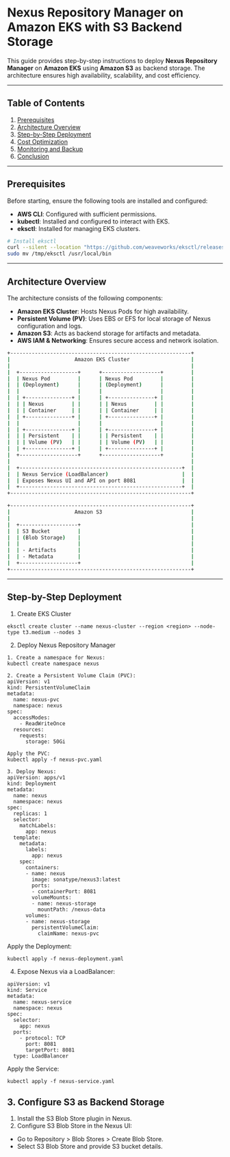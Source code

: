 
# Nexus Repository Manager on Amazon EKS with S3 Backend Storage

This guide provides step-by-step instructions to deploy **Nexus Repository Manager** on **Amazon EKS** using **Amazon S3** as backend storage. The architecture ensures high availability, scalability, and cost efficiency.

---

## Table of Contents
1. [Prerequisites](#prerequisites)
2. [Architecture Overview](#architecture-overview)
3. [Step-by-Step Deployment](#step-by-step-deployment)
4. [Cost Optimization](#cost-optimization)
5. [Monitoring and Backup](#monitoring-and-backup)
6. [Conclusion](#conclusion)

---

## Prerequisites

Before starting, ensure the following tools are installed and configured:
- **AWS CLI**: Configured with sufficient permissions.
- **kubectl**: Installed and configured to interact with EKS.
- **eksctl**: Installed for managing EKS clusters.

```bash
# Install eksctl
curl --silent --location "https://github.com/weaveworks/eksctl/releases/latest/download/eksctl_$(uname -s)_amd64.tar.gz" | tar xz -C /tmp
sudo mv /tmp/eksctl /usr/local/bin
```

---

## Architecture Overview
The architecture consists of the following components:
- **Amazon EKS Cluster**: Hosts Nexus Pods for high availability.
- **Persistent Volume (PV)**: Uses EBS or EFS for local storage of Nexus configuration and logs.
- **Amazon S3**: Acts as backend storage for artifacts and metadata.
- **AWS IAM & Networking**: Ensures secure access and network isolation.

```bash
+-----------------------------------------------------------+
|                     Amazon EKS Cluster                    |
|                                                           |
|  +-------------------+      +-------------------+         |
|  | Nexus Pod         |      | Nexus Pod         |         |
|  | (Deployment)      |      | (Deployment)      |         |
|  |                   |      |                   |         |
|  | +---------------+ |      | +---------------+ |         |
|  | | Nexus         | |      | | Nexus         | |         |
|  | | Container     | |      | | Container     | |         |
|  | +---------------+ |      | +---------------+ |         |
|  |                   |      |                   |         |
|  | +---------------+ |      | +---------------+ |         |
|  | | Persistent    | |      | | Persistent    | |         |
|  | | Volume (PV)   | |      | | Volume (PV)   | |         |
|  | +---------------+ |      | +---------------+ |         |
|  +-------------------+      +-------------------+         |
|                                                           |
|  +-----------------------------------------------------+  |
|  | Nexus Service (LoadBalancer)                        |  |
|  | Exposes Nexus UI and API on port 8081               |  |
|  +-----------------------------------------------------+  |
+-----------------------------------------------------------+

+-----------------------------------------------------------+
|                     Amazon S3                             |
|                                                           |
|  +-------------------+                                    |
|  | S3 Bucket         |                                    |
|  | (Blob Storage)    |                                    |
|  |                   |                                    |
|  | - Artifacts       |                                    |
|  | - Metadata        |                                    |
|  +-------------------+                                    |
+-----------------------------------------------------------+
```
---

## Step-by-Step Deployment
1. Create EKS Cluster
```
eksctl create cluster --name nexus-cluster --region <region> --node-type t3.medium --nodes 3
```

2. Deploy Nexus Repository Manager
```
1. Create a namespace for Nexus:
kubectl create namespace nexus
```
```
2. Create a Persistent Volume Claim (PVC):
apiVersion: v1
kind: PersistentVolumeClaim
metadata:
  name: nexus-pvc
  namespace: nexus
spec:
  accessModes:
    - ReadWriteOnce
  resources:
    requests:
      storage: 50Gi
```
```
Apply the PVC:
kubectl apply -f nexus-pvc.yaml
```
```
3. Deploy Nexus:
apiVersion: apps/v1
kind: Deployment
metadata:
  name: nexus
  namespace: nexus
spec:
  replicas: 1
  selector:
    matchLabels:
      app: nexus
  template:
    metadata:
      labels:
        app: nexus
    spec:
      containers:
      - name: nexus
        image: sonatype/nexus3:latest
        ports:
        - containerPort: 8081
        volumeMounts:
        - name: nexus-storage
          mountPath: /nexus-data
      volumes:
      - name: nexus-storage
        persistentVolumeClaim:
          claimName: nexus-pvc
```
Apply the Deployment:
```
kubectl apply -f nexus-deployment.yaml
```
4. Expose Nexus via a LoadBalancer:
```
apiVersion: v1
kind: Service
metadata:
  name: nexus-service
  namespace: nexus
spec:
  selector:
    app: nexus
  ports:
    - protocol: TCP
      port: 8081
      targetPort: 8081
  type: LoadBalancer

```
Apply the Service:
```
kubectl apply -f nexus-service.yaml

```
## 3. Configure S3 as Backend Storage

1. Install the S3 Blob Store plugin in Nexus.
2. Configure S3 Blob Store in the Nexus UI:
- Go to Repository > Blob Stores > Create Blob Store.
- Select S3 Blob Store and provide S3 bucket details.

